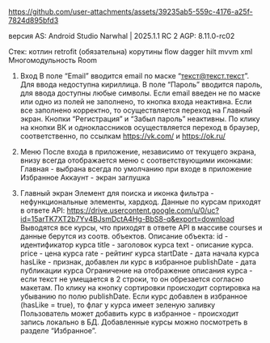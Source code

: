 

https://github.com/user-attachments/assets/39235ab5-559c-4176-a25f-7824d895bfd3


версия AS: Android Studio Narwhal | 2025.1.1 RC 2
AGP: 8.11.0-rc02

Cтек:
котлин
retrofit (обязательна)
корутины
flow
dagger hilt
mvvm
xml
Многомодульность
Room 

1) Вход
В поле “Email” вводится email по маске “текст@текст.текст”. Для ввода недоступна
кириллица.
В поле “Пароль” вводится пароль, для ввода доступны любые символы.
Если email введен не по маске или одно из полей не заполнено, то кнопка входа
неактивна. Если все заполнено корректно, то осуществляется переход на Главный экран.
Кнопки “Регистрация” и “Забыл пароль” неактивны.
По клику на кнопки ВК и одноклассников осуществляется переход в браузер,
соответственно, по ссылкам https://vk.com/ и https://ok.ru/

2) Меню
После входа в приложение, независимо от текущего экрана, внизу всегда
отображается меню с соответствующими иконками:
Главная - выбрана всегда по умолчанию при входе в приложение
Избранное
Аккаунт - экран заглушка

3) Главный экран
Элемент для поиска и иконка фильтра - нефункциональные элементы, хардкод.
Данные по курсам приходят в ответе API:
https://drive.usercontent.google.com/u/0/uc?id=15arTK7XT2b7Yv4BJsmDctA4Hg-BbS8-q&export=download
Выводятся все курсы, что приходят в ответе API в массиве courses и данные берутся из соотв. объектов. Описание объекта:
id - идентификатор курса
title - заголовок курса
text - описание курса.
price - цена курса
rate - рейтинг курса
startDate - дата начала курса
hasLike - признак, добавлен ли курс в избранное
publishDate - дата публикации курса
Ограничение на отображение описания курса - если текст не умещается в 2 строки, то он обрезается согласно макетам.
По клику на кнопку сортировки происходит сортировка на убыванию по полю
publishDate.
Если курс добавлен в избранное (hasLike = true), то флаг у курса имеет зеленую
заливку
Пользователь может добавить курс в избранное - происходит запись локально в БД.
Добавленные курсы можно посмотреть в разделе “Избранное”.

